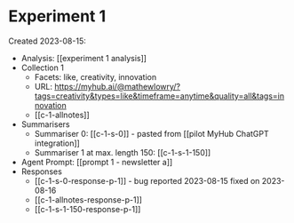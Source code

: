 # Experiment 1

Created 2023-08-15:

* Analysis: [[experiment 1 analysis]]
* Collection 1
	* Facets: like, creativity, innovation
	* URL: https://myhub.ai/@mathewlowry/?tags=creativity&types=like&timeframe=anytime&quality=all&tags=innovation
	* [[c-1-allnotes]]
* Summarisers 
	* Summariser 0: [[c-1-s-0]] - pasted from [[pilot MyHub ChatGPT integration]]
	* Summariser 1 at max. length 150: [[c-1-s-1-150]]
* Agent Prompt: [[prompt 1 - newsletter a]]
* Responses
	* [[c-1-s-0-response-p-1]] - bug reported 2023-08-15 fixed on 2023-08-16
	* [[c-1-allnotes-response-p-1]]
	*  [[c-1-s-1-150-response-p-1]]

